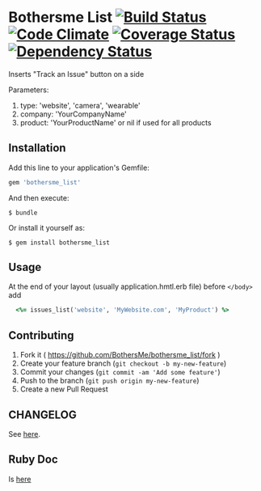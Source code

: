 # Bothersme List [![Build Status](https://travis-ci.org/BothersMe/bothersme_list.svg?branch=master)](https://travis-ci.org/BothersMe/bothersme_list) [![Code Climate](https://codeclimate.com/github/BothersMe/bothersme_list/badges/gpa.svg)](https://codeclimate.com/github/BothersMe/bothersme_list) [![Coverage Status](https://coveralls.io/repos/BothersMe/bothersme_list/badge.svg)](https://coveralls.io/r/BothersMe/bothersme_list) [![Dependency Status](https://www.versioneye.com/user/projects/5598d2186166340022000087/badge.svg?style=flat)](https://www.versioneye.com/user/projects/5598d2186166340022000087)

 Inserts "Track an Issue" button on a side

 Parameters:
 1. type: 'website', 'camera', 'wearable'
 2. company: 'YourCompanyName'
 3. product: 'YourProductName' or nil if used for all products


## Installation

Add this line to your application's Gemfile:

```ruby
gem 'bothersme_list'
```

And then execute:

    $ bundle

Or install it yourself as:

    $ gem install bothersme_list

## Usage

At the end of your layout (usually application.hmtl.erb file) before ```</body>``` add
```ruby
  <%= issues_list('website', 'MyWebsite.com', 'MyProduct') %>
```

## Contributing

1. Fork it ( https://github.com/BothersMe/bothersme_list/fork )
2. Create your feature branch (`git checkout -b my-new-feature`)
3. Commit your changes (`git commit -am 'Add some feature'`)
4. Push to the branch (`git push origin my-new-feature`)
5. Create a new Pull Request

## CHANGELOG

See [here](CHANGELOG.md).

## Ruby Doc

Is [here](http://www.rubydoc.info/github/BothersMe/bothersme_list/master/BothersmeList)
